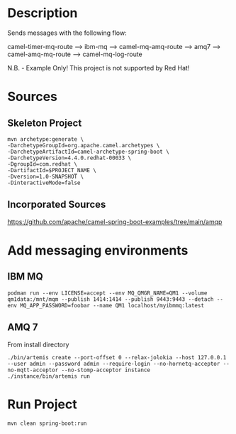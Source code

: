 # Description

Sends messages with the following flow:

camel-timer-mq-route --> ibm-mq --> camel-mq-amq-route --> amq7 --> camel-amq-mq-route --> camel-mq-log-route

N.B. - Example Only!  This project is not supported by Red Hat!

# Sources

## Skeleton Project
```
mvn archetype:generate \
-DarchetypeGroupId=org.apache.camel.archetypes \
-DarchetypeArtifactId=camel-archetype-spring-boot \
-DarchetypeVersion=4.4.0.redhat-00033 \
-DgroupId=com.redhat \
-DartifactId=$PROJECT_NAME \
-Dversion=1.0-SNAPSHOT \
-DinteractiveMode=false
```

## Incorporated Sources

https://github.com/apache/camel-spring-boot-examples/tree/main/amqp

# Add messaging environments

## IBM MQ

```
podman run --env LICENSE=accept --env MQ_QMGR_NAME=QM1 --volume qm1data:/mnt/mqm --publish 1414:1414 --publish 9443:9443 --detach --env MQ_APP_PASSWORD=foobar --name QM1 localhost/myibmmq:latest
```

## AMQ 7

From install directory
```
./bin/artemis create --port-offset 0 --relax-jolokia --host 127.0.0.1  --user admin --password admin --require-login --no-hornetq-acceptor --no-mqtt-acceptor --no-stomp-acceptor instance
./instance/bin/artemis run
```

# Run Project

```
mvn clean spring-boot:run
```
